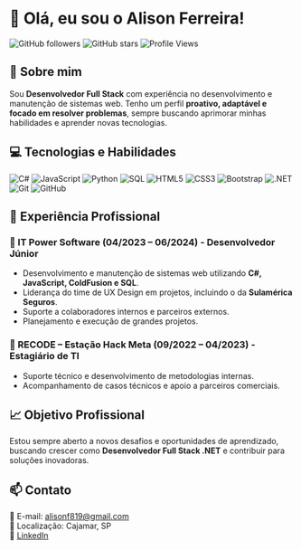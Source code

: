 # 👋 Olá, eu sou o Alison Ferreira!

![GitHub followers](https://img.shields.io/github/followers/seu-usuario?style=social)
![GitHub stars](https://img.shields.io/github/stars/seu-usuario?style=social)
![Profile Views](https://komarev.com/ghpvc/?username=seu-usuario&color=blue)

## 🚀 Sobre mim
Sou **Desenvolvedor Full Stack** com experiência no desenvolvimento e manutenção de sistemas web. Tenho um perfil **proativo, adaptável e focado em resolver problemas**, sempre buscando aprimorar minhas habilidades e aprender novas tecnologias.

## 💻 Tecnologias e Habilidades
![C#](https://img.shields.io/badge/C%23-239120?style=for-the-badge&logo=c-sharp&logoColor=white)
![JavaScript](https://img.shields.io/badge/JavaScript-F7DF1E?style=for-the-badge&logo=javascript&logoColor=black)
![Python](https://img.shields.io/badge/Python-3776AB?style=for-the-badge&logo=python&logoColor=white)
![SQL](https://img.shields.io/badge/SQL-4479A1?style=for-the-badge&logo=postgresql&logoColor=white)
![HTML5](https://img.shields.io/badge/HTML5-E34F26?style=for-the-badge&logo=html5&logoColor=white)
![CSS3](https://img.shields.io/badge/CSS3-1572B6?style=for-the-badge&logo=css3&logoColor=white)
![Bootstrap](https://img.shields.io/badge/Bootstrap-7952B3?style=for-the-badge&logo=bootstrap&logoColor=white)
![.NET](https://img.shields.io/badge/.NET-512BD4?style=for-the-badge&logo=dotnet&logoColor=white)
![Git](https://img.shields.io/badge/Git-F05032?style=for-the-badge&logo=git&logoColor=white)
![GitHub](https://img.shields.io/badge/GitHub-181717?style=for-the-badge&logo=github&logoColor=white)

## 💼 Experiência Profissional
### 🏢 IT Power Software (04/2023 – 06/2024) - Desenvolvedor Júnior
- Desenvolvimento e manutenção de sistemas web utilizando **C#, JavaScript, ColdFusion e SQL**.
- Liderança do time de UX Design em projetos, incluindo o da **Sulamérica Seguros**.
- Suporte a colaboradores internos e parceiros externos.
- Planejamento e execução de grandes projetos.

### 🏢 RECODE – Estação Hack Meta (09/2022 – 04/2023) - Estagiário de TI
- Suporte técnico e desenvolvimento de metodologias internas.
- Acompanhamento de casos técnicos e apoio a parceiros comerciais.

## 📈 Objetivo Profissional
Estou sempre aberto a novos desafios e oportunidades de aprendizado, buscando crescer como **Desenvolvedor Full Stack .NET** e contribuir para soluções inovadoras.

## 📫 Contato
📧 E-mail: alisonf819@gmail.com  
📍 Localização: Cajamar, SP  
🔗 [LinkedIn]([https://www.linkedin.com/in/seu-perfil](https://www.linkedin.com/in/alison-ferreira-belau/))  

